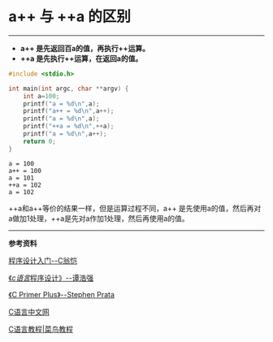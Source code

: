 # a++ 与 ++a 的区别






------

 - **a++ 是先返回百a的值，再执行++运算。**
 - **++a 是先执行++运算，在返回a的值。**

```c
#include <stdio.h>

int main(int argc, char **argv) {
    int a=100;
    printf("a = %d\n",a);
    printf("a++ = %d\n",a++);
    printf("a = %d\n",a);
    printf("++a = %d\n",++a);
    printf("a = %d\n",a++);
    return 0;
}
```

```
a = 100
a++ = 100
a = 101
++a = 102
a = 102
```
++a和a++等价的结果一样，但是运算过程不同，a++ 是先使用a的值，然后再对a做加1处理，++a是先对a作加1处理，然后再使用a的值。

------

**参考资料** 



[程序设计入门--C翁恺](http://www.icourse163.org/learn/ZJU-199001?tid=1450247457#/learn/announce)

[《*c语言*程序设计》--谭浩强](https://baike.baidu.com/item/c%E8%AF%AD%E8%A8%80%E7%A8%8B%E5%BA%8F%E8%AE%BE%E8%AE%A1/19471979?fr=aladdin)

[《C Primer Plus》--Stephen Prata](https://baike.baidu.com/item/c%20primer%20plus/4851344?fr=aladdin)

[C语言中文网](http://c.biancheng.net/)

[C语言教程|菜鸟教程](https://www.runoob.com/cprogramming/c-tutorial.html)


